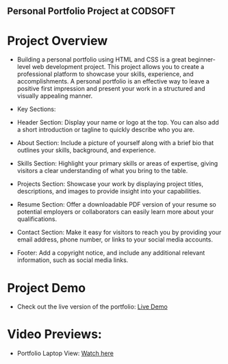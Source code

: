 ## Personal Portfolio Project at CODSOFT

# Project Overview
  - Building a personal portfolio using HTML and CSS is a great beginner-level web development project. This project allows you to create a professional platform to showcase your skills, experience, and accomplishments. A personal portfolio is an effective way to leave a positive first impression and present your work in a structured and visually appealing manner.

  - Key Sections:
  - Header Section: Display your name or logo at the top. You can also add a short introduction or tagline to quickly describe who you are.
  - About Section: Include a picture of yourself along with a brief bio that outlines your skills, background, and experience.
  - Skills Section: Highlight your primary skills or areas of expertise, giving visitors a clear understanding of what you bring to the table.
  - Projects Section: Showcase your work by displaying project titles, descriptions, and images to provide insight into your capabilities.
  - Resume Section: Offer a downloadable PDF version of your resume so potential employers or collaborators can easily learn more about your qualifications.
  - Contact Section: Make it easy for visitors to reach you by providing your email address, phone number, or links to your social media accounts.
  - Footer: Add a copyright notice, and include any additional relevant information, such as social media links.

# Project Demo
  - Check out the live version of the portfolio: [Live Demo](https://sujalthakkar20.github.io/CODSOFT_PROTFOLIO/)

# Video Previews:
  - Portfolio Laptop View: [Watch here](https://sujalthakkar20.github.io/CODSOFT_PROTFOLIO/Task-2_video.mp4)
